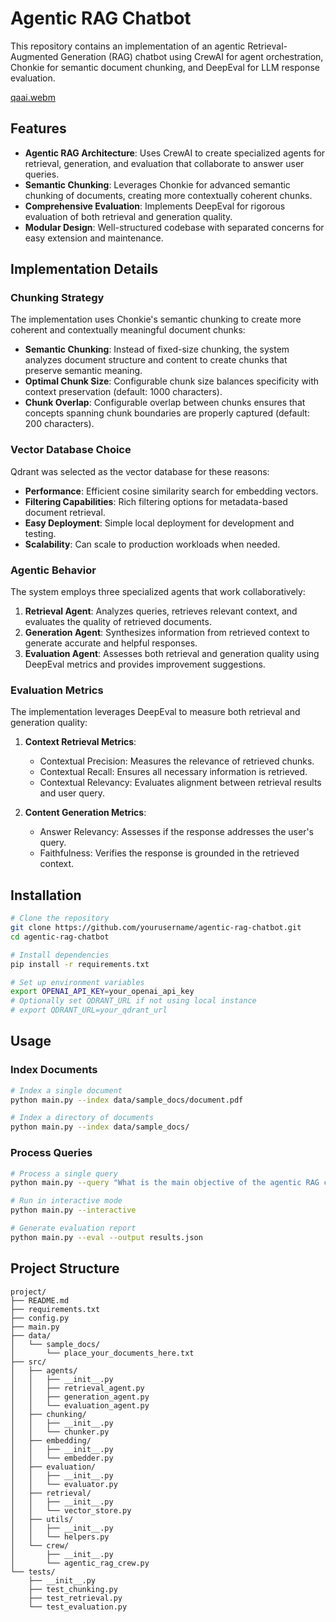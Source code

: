 # Agentic RAG Chatbot

This repository contains an implementation of an agentic Retrieval-Augmented Generation (RAG) chatbot using CrewAI for agent orchestration, Chonkie for semantic document chunking, and DeepEval for LLM response evaluation.


[qaai.webm](https://github.com/user-attachments/assets/520fe4e7-3a86-44f9-be36-b8361d047a0a)



## Features

- **Agentic RAG Architecture**: Uses CrewAI to create specialized agents for retrieval, generation, and evaluation that collaborate to answer user queries.
- **Semantic Chunking**: Leverages Chonkie for advanced semantic chunking of documents, creating more contextually coherent chunks.
- **Comprehensive Evaluation**: Implements DeepEval for rigorous evaluation of both retrieval and generation quality.
- **Modular Design**: Well-structured codebase with separated concerns for easy extension and maintenance.

## Implementation Details

### Chunking Strategy

The implementation uses Chonkie's semantic chunking to create more coherent and contextually meaningful document chunks:

- **Semantic Chunking**: Instead of fixed-size chunking, the system analyzes document structure and content to create chunks that preserve semantic meaning.
- **Optimal Chunk Size**: Configurable chunk size balances specificity with context preservation (default: 1000 characters).
- **Chunk Overlap**: Configurable overlap between chunks ensures that concepts spanning chunk boundaries are properly captured (default: 200 characters).

### Vector Database Choice

Qdrant was selected as the vector database for these reasons:

- **Performance**: Efficient cosine similarity search for embedding vectors.
- **Filtering Capabilities**: Rich filtering options for metadata-based document retrieval.
- **Easy Deployment**: Simple local deployment for development and testing.
- **Scalability**: Can scale to production workloads when needed.

### Agentic Behavior

The system employs three specialized agents that work collaboratively:

1. **Retrieval Agent**: Analyzes queries, retrieves relevant context, and evaluates the quality of retrieved documents.
2. **Generation Agent**: Synthesizes information from retrieved context to generate accurate and helpful responses.
3. **Evaluation Agent**: Assesses both retrieval and generation quality using DeepEval metrics and provides improvement suggestions.

### Evaluation Metrics

The implementation leverages DeepEval to measure both retrieval and generation quality:

1. **Context Retrieval Metrics**:
   - Contextual Precision: Measures the relevance of retrieved chunks.
   - Contextual Recall: Ensures all necessary information is retrieved.
   - Contextual Relevancy: Evaluates alignment between retrieval results and user query.

2. **Content Generation Metrics**:
   - Answer Relevancy: Assesses if the response addresses the user's query.
   - Faithfulness: Verifies the response is grounded in the retrieved context.

## Installation

```bash
# Clone the repository
git clone https://github.com/yourusername/agentic-rag-chatbot.git
cd agentic-rag-chatbot

# Install dependencies
pip install -r requirements.txt

# Set up environment variables
export OPENAI_API_KEY=your_openai_api_key
# Optionally set QDRANT_URL if not using local instance
# export QDRANT_URL=your_qdrant_url
```

## Usage

### Index Documents

```bash
# Index a single document
python main.py --index data/sample_docs/document.pdf

# Index a directory of documents
python main.py --index data/sample_docs/
```

### Process Queries

```bash
# Process a single query
python main.py --query "What is the main objective of the agentic RAG challenge?"

# Run in interactive mode
python main.py --interactive

# Generate evaluation report
python main.py --eval --output results.json
```

## Project Structure

```
project/
├── README.md
├── requirements.txt
├── config.py
├── main.py
├── data/
│   └── sample_docs/
│       └── place_your_documents_here.txt
├── src/
│   ├── agents/
│   │   ├── __init__.py
│   │   ├── retrieval_agent.py
│   │   ├── generation_agent.py
│   │   └── evaluation_agent.py
│   ├── chunking/
│   │   ├── __init__.py
│   │   └── chunker.py
│   ├── embedding/
│   │   ├── __init__.py
│   │   └── embedder.py
│   ├── evaluation/
│   │   ├── __init__.py
│   │   └── evaluator.py
│   ├── retrieval/
│   │   ├── __init__.py
│   │   └── vector_store.py
│   ├── utils/
│   │   ├── __init__.py
│   │   └── helpers.py
│   └── crew/
│       ├── __init__.py
│       └── agentic_rag_crew.py
└── tests/
    ├── __init__.py
    ├── test_chunking.py
    ├── test_retrieval.py
    └── test_evaluation.py
